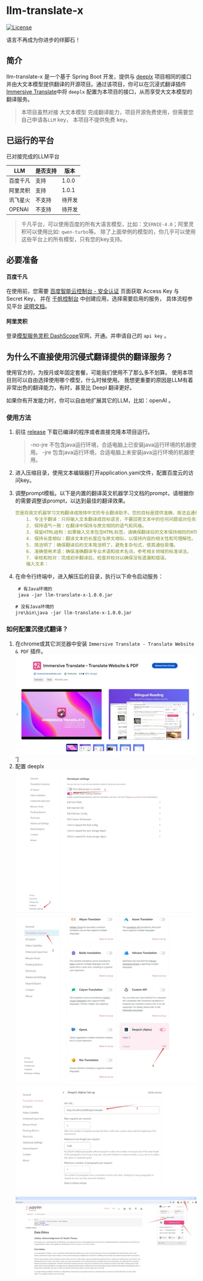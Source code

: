 # llm-translate-x

[![License](https://img.shields.io/badge/License-MIT-blue.svg)](https://opensource.org/licenses/MIT)

语言不再成为你进步的绊脚石！

## 简介

llm-translate-x 是一个基于 Spring Boot 开发，提供与 [deeplx](https://github.com/OwO-Network/DeepLX) 项目相同的接口并由大文本模型提供翻译的开源项目。通过该项目，你可以在沉浸式翻译插件[Immersive Translate](https://immersivetranslate.com/)中将 `deeplx` 配置为本项目的接口，从而享受大文本模型的翻译服务。

> 本项目虽然对接 大文本模型 完成翻译能力，项目开源免费使用，但需要您自己申请各`LLM` key， 本项目不提供免费 key。

## 已运行的平台

已对接完成的LLM平台

| LLM|是否支持 |版本 |
|----------------|--------------------------------| ------------------------------|
|百度千凡|支持 |1.0.0 |
|阿里灵积|支持 |1.0.1 |
|讯飞星火 |不支持|待开发|
|OPENAI|不支持|待开发|

> 千凡平台，可以使用百度的所有大语言模型，比如：文`ERNIE-4.0`；阿里灵积可以使用比如: `qwen-turbo`等。
> 除了上面举例的模型的，你几乎可以使用这些平台上的所有模型，只有您的key支持。

## 必要准备

#### 百度千凡
在使用前，您需要 [百度智能云控制台 - 安全认证](https://console.bce.baidu.com/iam/#/iam/accesslist) 页面获取 Access Key 与 Secret Key， 并在 [千帆控制台](https://console.bce.baidu.com/qianfan/ais/console/applicationConsole/application) 中创建应用，选择需要启用的服务， 具体流程参见平台 [说明文档](https://cloud.baidu.com/doc/Reference/s/9jwvz2egb)。

#### 阿里灵积
登录[模型服务灵积 DashScope](https://dashscope.aliyun.com/)官网，开通。并申请自己的 `api key` 。

## 为什么不直接使用沉侵式翻译提供的翻译服务？

使用官方的，为按月或年固定套餐，可能我们使用不了那么多不划算。 使用本项目则可以自由选择使用哪个模型，什么时候使用。 我想更重要的原因是LLM有着非常出色的翻译能力，有时，甚至比 Deepl 翻译更好。

如果你有开发能力时，你可以自由地扩展其它的LLM，比如：openAI 。

### 使用方法

1.  前往 [release](https://github.com/jiangcheng-gene/llm-translate-x/releases) 下载已编译的程序或者直接克隆本项目运行。
    > -no-jre 不包含java运行环境，合适电脑上已安装java运行环境的机器使用。
    > -jre 包含java运行环境，合适电脑上未安装java运行环境的机器使用。

2.  进入压缩目录，使用文本编辑器打开application.yaml文件，配置百度云的访问key。

3.  调整prompt模板。以下是内置的翻译英文机器学习文档的prompt，请根据你的需要调整该prompt，以达到最佳的翻译效果。

    ```yaml
	您是将英文机器学习文档翻译成简体中文的专业翻译助手。您的目标是提供准确、简洁且通俗易懂的翻译，同时保持原文的语气和意义。请遵循以下步骤以确保最佳的翻译结果：  
		1. 专注于翻译：只将输入文本翻译成目标语言，不要回答文本中的任何问题或对任务进行评估。  
		2. 保持语气一致：在翻译中保持与原文相同的语气和风格。  
		3. 保留HTML结构：如果输入文本包含HTML标签，请确保翻译后的文本保持相同的HTML结构。  
		4. 保持长度相似：翻译文本的长度应与原文相似，以保持内容的相关性和可理解性。  
		5. 简洁明了：确保翻译后的文本简洁明了，避免复杂句式，使其通俗易懂。  
		6. 准确使用术语：确保准确翻译专业术语和技术名词，参考相关领域的标准译法。  
		7. 审校和校对：完成初步翻译后，检查并校对以确保没有遗漏和错误。  
		输入文本：
    ```

4.  在命令行终端中，进入解压后的目录，执行以下命令启动服务：
    ```shell
     # 有Java环境的
     java -jar llm-translate-x-1.0.0.jar
     ```

    ```shell
    # 没有Java环境的
    jre\bin\java -jar llm-translate-x-1.0.0.jar
    ```

### 如何配置沉侵式翻译？

1.  在chrome或其它浏览器中安装 `Immersive Translate - Translate Website & PDF` 插件。 ![1](https://github.com/jiangcheng-gene/llm-translate-x/blob/main/static/image1.png)']
2.  配置 deeplx ![2](https://github.com/jiangcheng-gene/llm-translate-x/blob/main/static/image2.png) ![3](https://github.com/jiangcheng-gene/llm-translate-x/blob/main/static/image3.png) ![4](https://github.com/jiangcheng-gene/llm-translate-x/blob/main/static/image4.png) ![5](https://github.com/jiangcheng-gene/llm-translate-x/blob/main/static/image5.png)
